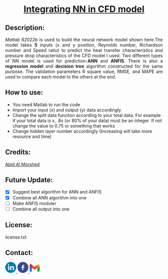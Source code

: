 <!--heading-->
<h1 align="center"><u>Integrating NN in CFD model</u></h1>

<!--description-->
<h2 align="left">Description:</h2>
<p align="justify"><i>Matlab R2022b</i> is used to build the neural network model shown here.The model takes <b>5</b> inputs (x and y position, Reynolds number, Richardson number and Speed ratio) to predict the heat transfer characteristics and pressure drop characteristics of the CFD model I used. Two different types of NN model is used for prediction-<b>ANN</b> and <b>ANFIS</b>. There is also a <b>regression model</b> and <b>decision tree</b> algorithm constructed for the same purpose. The validation parameters R square value, RMSE, and MAPE are used to compare each model to the others at the end. </p>


<!--how to use-->
<h2 align="left">How to use: </h2>
<p align="justify">
<ul>
<li>You need Matlab to run the code</li>
<li>Import your input (x) and output (y) data accordingly </li>
<li>Change the split data funciton according to your total data. For example if your total data is x, .8x (or 80% of your data) must be an integer. If not change the value to 0.75 or something that works</li>
<li>Change hidden layer number accordingly (Increasing will take more resource and time)</li>
</ul>
</p>

<!--credits-->
<h2 align="Left">Credits:</h2>
<p>
<a href="https://github.com/AbidMorshed">Abid Al Morshed</a>
</p>


<!--future update-->

<h2 align="Left">Future Update:</h2>

- [x] Suggest best algorithm for ANN and ANFIS  
- [x] Combine all ANN algorithm into one  
- [ ] Make ANFIS moduler
- [ ] Combine all output into one
<!--License-->

<h2 align="left">License:</h2>
license.txt

<!--contact-->
<h2 align="Left">Contact:</h2>

<a href="https://www.linkedin.com/in/abidalmorshed/">
<img src="./Images/linkedin.png" width="35"/>
</a>
<a href="https://www.facebook.com/abid.almorshed/">
<img src="./Images/facebook.png" width="35"/>
</a>

<a href="https://mail.google.com/mail/?view=cm&fs=1&to=abidmorshed22@gmail.com">
<img src="./Images/gmail.png" width="32"/>
</a>


<!--all links-->
<!--[linkedin]:https://www.linkedin.com/in/abidalmorshed/
[facebook]:https://www.facebook.com/abid.almorshed/-->